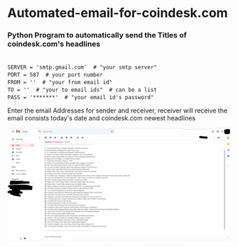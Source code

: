 # Automated-email-for-coindesk.com
<h3> Python Program to automatically send the Titles of coindesk.com's headlines </h3>
<code>
SERVER = 'smtp.gmail.com'  # "your smtp server"
PORT = 587  # your port number
FROM = ''  # "your from email id"
TO = ''  # "your to email ids"  # can be a list
PASS = '*******'  # "your email id's password"
</code>

<p>       Enter the email Addresses for sender and receiver, receiver will receive the email consists today's date and coindesk.com newest headlines </p>
<img src="demoofauto.png" alt="demo">
